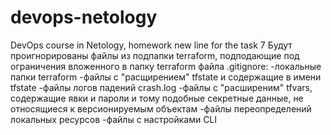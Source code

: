 # devops-netology
DevOps course in Netology, homework
new line for the task 7
Будут проигнорированы файлы из подпапки terraform, подподающие под ограничения вложенного в папку terraform файла .gitignore:
-локальные папки terraform
-файлы с "расщирением" tfstate и содержащие в имени tfstate
-файлы логов падений crash.log
-файлы с "расширеним" tfvars, содержащие явки и пароли и тому подобные секретные данные, не относящиеся к версионируемым объектам
-файлы переопределений локальных ресурсов
-файлы с настройками CLI 
